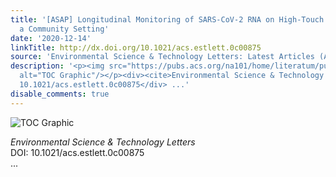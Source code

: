 ```yaml
---
title: '[ASAP] Longitudinal Monitoring of SARS-CoV-2 RNA on High-Touch Surfaces in
  a Community Setting'
date: '2020-12-14'
linkTitle: http://dx.doi.org/10.1021/acs.estlett.0c00875
source: 'Environmental Science & Technology Letters: Latest Articles (ACS Publications)'
description: '<p><img src="https://pubs.acs.org/na101/home/literatum/publisher/achs/journals/content/estlcu/0/estlcu.ahead-of-print/acs.estlett.0c00875/20201214/images/medium/ez0c00875_0003.gif"
  alt="TOC Graphic"/></p><div><cite>Environmental Science & Technology Letters</cite></div><div>DOI:
  10.1021/acs.estlett.0c00875</div> ...'
disable_comments: true
---
```

<p><img src="https://pubs.acs.org/na101/home/literatum/publisher/achs/journals/content/estlcu/0/estlcu.ahead-of-print/acs.estlett.0c00875/20201214/images/medium/ez0c00875_0003.gif" alt="TOC Graphic"/></p><div><cite>Environmental Science & Technology Letters</cite></div><div>DOI: 10.1021/acs.estlett.0c00875</div> ...
